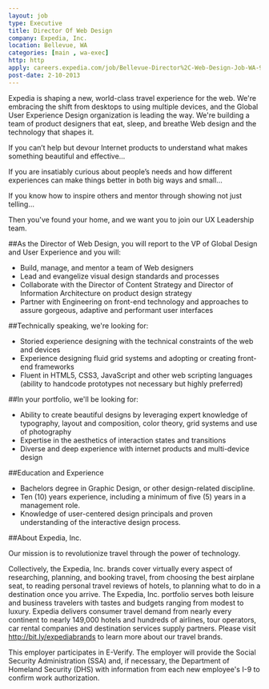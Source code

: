 ```yaml
---
layout: job
type: Executive
title: Director Of Web Design
company: Expedia, Inc.
location: Bellevue, WA
categories: [main , wa-exec]
http: http
apply: careers.expedia.com/job/Bellevue-Director%2C-Web-Design-Job-WA-98004/2416260/?feedId=1434?utm_source=workcreative.net
post-date: 2-10-2013
---
```


Expedia is shaping a new, world-class travel experience for the web. We're embracing the shift from desktops to using multiple devices, and the Global User Experience Design organization is leading the way. We're building a team of product designers that eat, sleep, and breathe Web design and the technology that shapes it.

If you can’t help but devour Internet products to understand what makes something beautiful and effective…

If you are insatiably curious about people’s needs and how different experiences can make things better in both big ways and small…

If you know how to inspire others and mentor through showing not just telling…

Then you've found your home, and we want you to join our UX Leadership team.

##As the Director of Web Design, you will report to the VP of Global Design and User Experience and you will:

* Build, manage, and mentor a team of Web designers
* Lead and evangelize visual design standards and processes
* Collaborate with the Director of Content Strategy and Director of Information Architecture on product design strategy
* Partner with Engineering on front-end technology and approaches to assure gorgeous, adaptive and performant user interfaces

##Technically speaking, we're looking for:

* Storied experience designing with the technical constraints of the web and devices
* Experience designing fluid grid systems and adopting or creating front-end frameworks
* Fluent in HTML5, CSS3, JavaScript and other web scripting languages (ability to handcode prototypes not necessary but highly preferred)

##In your portfolio, we'll be looking for:

* Ability to create beautiful designs by leveraging expert knowledge of typography, layout and composition, color theory, grid systems and use of photography
* Expertise in the aesthetics of interaction states and transitions
* Diverse and deep experience with internet products and multi-device design

##Education and Experience

* Bachelors degree in Graphic Design, or other design-related discipline.
* Ten (10) years experience, including a minimum of five (5) years in a management role.
* Knowledge of user-centered design principals and proven understanding of the interactive design process.

##About Expedia, Inc.

Our mission is to revolutionize travel through the power of technology.

Collectively, the Expedia, Inc. brands cover virtually every aspect of researching, planning, and booking travel, from choosing the best airplane seat, to reading personal travel reviews of hotels, to planning what to do in a destination once you arrive. The Expedia, Inc. portfolio serves both leisure and business travelers with tastes and budgets ranging from modest to luxury. Expedia delivers consumer travel demand from nearly every continent to nearly 149,000 hotels and hundreds of airlines, tour operators, car rental companies and destination services supply partners. Please visit http://bit.ly/expediabrands to learn more about our travel brands.

This employer participates in E-Verify. The employer will provide the Social Security Administration (SSA) and, if necessary, the Department of Homeland Security (DHS) with information from each new employee's I-9 to confirm work authorization.
